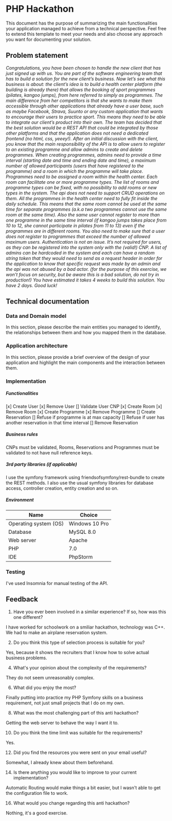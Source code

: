 # PHP Hackathon
This document has the purpose of summarizing the main functionalities your application managed to achieve from a technical perspective. Feel free to extend this template to meet your needs and also choose any approach you want for documenting your solution.

## Problem statement
*Congratulations, you have been chosen to handle the new client that has just signed up with us.  You are part of the software engineering team that has to build a solution for the new client’s business.
Now let’s see what this business is about: the client’s idea is to build a health center platform (the building is already there) that allows the booking of sport programmes (pilates, kangoo jumps), from here referred to simply as programmes. The main difference from her competitors is that she wants to make them accessible through other applications that already have a user base, such as maybe Facebook, Strava, Suunto or any custom application that wants to encourage their users to practice sport. This means they need to be able to integrate our client’s product into their own.
The team has decided that the best solution would be a REST API that could be integrated by those other platforms and that the application does not need a dedicated frontend (no html, css, yeeey!). After an initial discussion with the client, you know that the main responsibility of the API is to allow users to register to an existing programme and allow admins to create and delete programmes.
When creating programmes, admins need to provide a time interval (starting date and time and ending date and time), a maximum number of allowed participants (users that have registered to the programme) and a room in which the programme will take place.
Programmes need to be assigned a room within the health center. Each room can facilitate one or more programme types. The list of rooms and programme types can be fixed, with no possibility to add rooms or new types in the system. The api does not need to support CRUD operations on them.
All the programmes in the health center need to fully fit inside the daily schedule. This means that the same room cannot be used at the same time for separate programmes (a.k.a two programmes cannot use the same room at the same time). Also the same user cannot register to more than one programme in the same time interval (if kangoo jumps takes place from 10 to 12, she cannot participate in pilates from 11 to 13) even if the programmes are in different rooms. You also need to make sure that a user does not register to programmes that exceed the number of allowed maximum users.
Authentication is not an issue. It’s not required for users, as they can be registered into the system only with the (valid!) CNP. A list of admins can be hardcoded in the system and each can have a random string token that they would need to send as a request header in order for the application to know that specific request was made by an admin and the api was not abused by a bad actor. (for the purpose of this exercise, we won’t focus on security, but be aware this is a bad solution, do not try in production!)
You have estimated it takes 4 weeks to build this solution. You have 2 days. Good luck!*

## Technical documentation
### Data and Domain model
In this section, please describe the main entities you managed to identify, the relationships between them and how you mapped them in the database.
### Application architecture
In this section, please provide a brief overview of the design of your application and highlight the main components and the interaction between them.
###  Implementation
##### Functionalities
[x] Create User
[x] Remove User
[] Validate User CNP
[x] Create Room
[x] Remove Room
[x] Create Programme
[x] Remove Programme
[] Create Reservation
  [] Refuse if programme is at max capacity
  [] Refuse if user has another reservation in that time interval
[] Remove Reservation
##### Business rules
CNPs must be validated, Rooms, Reservations and Programmes must be validated to not have null reference keys.
##### 3rd party libraries (if applicable)
I use the symfony framework using friendsofsymfony/rest-bundle to create the REST methods. I also use the usual symfony libraries for database access, controller creation, entity creation and so on.

##### Environment
| Name | Choice |
| ------ | ------ |
| Operating system (OS) | Windows 10 Pro |
| Database  | MySQL 8.0|
| Web server| Apache |
| PHP | 7.0 |
| IDE | PhpStorm |

### Testing
I've used Insomnia for manual testing of the API.

## Feedback

1. Have you ever been involved in a similar experience? If so, how was this one different?
 
 I have worked for schoolwork on a smiliar hackathon, technology was C++. We had to make an airplane reservation system.
 
2. Do you think this type of selection process is suitable for you?
 
 Yes, because it shows the recruiters that I know how to solve actual business problems.
 
4. What's your opinion about the complexity of the requirements?
 
 They do not seem unreasonably complex.
 
6. What did you enjoy the most?

 Finally putting into practice my PHP Symfony skills on a business requirement, not just small projects that I do on my own.
 
8. What was the most challenging part of this anti hackathon?
 
 Getting the web server to behave the way I want it to.
 
10. Do you think the time limit was suitable for the requirements?
 
 Yes.
 
12. Did you find the resources you were sent on your email useful?
 
 Somewhat, I already knew about them beforehand.
 
14. Is there anything you would like to improve to your current implementation?
 
 Automatic Routing would make things a bit easier, but I wasn't able to get the configuration file to work.
 
16. What would you change regarding this anti hackathon?
 
 Nothing, it's a good exercise.
